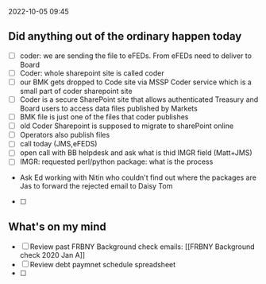 2022-10-05
09:45

## Did anything out of the ordinary happen today
- [ ] coder: we are sending the file to eFEDs. From eFEDs need to deliver to Board
- [ ] Coder: whole sharepoint site is called coder
- [ ] our BMK gets dropped to Code site via MSSP Coder service which is a small part of coder sharepoint site
- [ ] Coder is a secure SharePoint site that allows authenticated Treasury and Board users to access data files published by Markets
- [ ] BMK file is just one of the files that coder publishes
- [ ] old Coder Sharepoint is supposed to migrate to sharePoint online
- [ ] Operators also publish files
- [ ] call today (JMS,eFEDS) 
- [ ] open call with BB helpdesk and ask what is thid IMGR field (Matt+JMS)
- [ ] IMGR: requested perl/python package: what is the process
- Ask Ed working with Nitin who couldn't find out where the packages are Jas to forward the rejected email to Daisy Tom
- [ ]  


## What's on my mind
- [ ] Review past FRBNY Background check emails: [[FRBNY Background check 2020 Jan A]]
- [ ] Review debt paymnet schedule spreadsheet
- [ ] 

